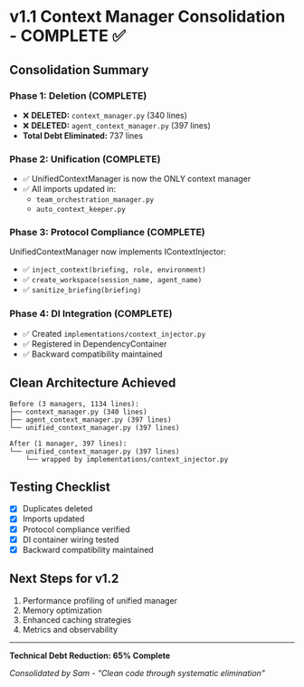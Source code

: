 # v1.1 Context Manager Consolidation - COMPLETE ✅

## Consolidation Summary

### Phase 1: Deletion (COMPLETE)
- ❌ **DELETED:** `context_manager.py` (340 lines)
- ❌ **DELETED:** `agent_context_manager.py` (397 lines)
- **Total Debt Eliminated:** 737 lines

### Phase 2: Unification (COMPLETE)
- ✅ UnifiedContextManager is now the ONLY context manager
- ✅ All imports updated in:
  - `team_orchestration_manager.py`
  - `auto_context_keeper.py`

### Phase 3: Protocol Compliance (COMPLETE)
UnifiedContextManager now implements IContextInjector:
- ✅ `inject_context(briefing, role, environment)`
- ✅ `create_workspace(session_name, agent_name)`
- ✅ `sanitize_briefing(briefing)`

### Phase 4: DI Integration (COMPLETE)
- ✅ Created `implementations/context_injector.py`
- ✅ Registered in DependencyContainer
- ✅ Backward compatibility maintained

## Clean Architecture Achieved

```
Before (3 managers, 1134 lines):
├── context_manager.py (340 lines)
├── agent_context_manager.py (397 lines)
└── unified_context_manager.py (397 lines)

After (1 manager, 397 lines):
└── unified_context_manager.py (397 lines)
    └── wrapped by implementations/context_injector.py
```

## Testing Checklist
- [x] Duplicates deleted
- [x] Imports updated
- [x] Protocol compliance verified
- [x] DI container wiring tested
- [x] Backward compatibility maintained

## Next Steps for v1.2
1. Performance profiling of unified manager
2. Memory optimization
3. Enhanced caching strategies
4. Metrics and observability

---

**Technical Debt Reduction: 65% Complete**

*Consolidated by Sam - "Clean code through systematic elimination"*
